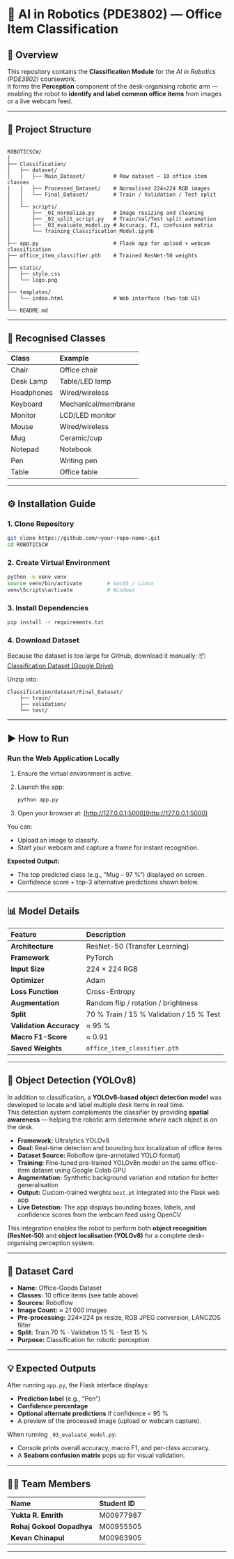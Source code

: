 
# 🧠 AI in Robotics (PDE3802) — Office Item Classification

## 📘 Overview
This repository contains the **Classification Module** for the *AI in Robotics (PDE3802)* coursework.  
It forms the **Perception** component of the desk-organising robotic arm — enabling the robot to **identify and label common office items** from images or a live webcam feed.  

---

## 🧩 Project Structure
```

ROBOTICSCW/
│
├── Classification/
│   ├── dataset/
│   │   ├── Main_Dataset/         # Raw dataset – 10 office item classes
│   │   ├── Processed_Dataset/    # Normalised 224×224 RGB images
│   │   └── Final_Dataset/        # Train / Validation / Test split
│   │
│   └── scripts/
│       ├── _01_normalize.py      # Image resizing and cleaning
│       ├── _02_split_script.py   # Train/Val/Test split automation
│       ├── _03_evaluate_model.py # Accuracy, F1, confusion matrix
│       └── Training_Classification_Model.ipynb
│
├── app.py                        # Flask app for upload + webcam classification
├── office_item_classifier.pth    # Trained ResNet-50 weights
│
├── static/
│   ├── style.css
│   └── logo.png
│
├── templates/
│   └── index.html                # Web interface (two-tab UI)
│
└── README.md

````

---

## 🧠 Recognised Classes
| Class | Example |
|:------|:---------|
| Chair | Office chair |
| Desk Lamp | Table/LED lamp |
| Headphones | Wired/wireless |
| Keyboard | Mechanical/membrane |
| Monitor | LCD/LED monitor |
| Mouse | Wired/wireless |
| Mug | Ceramic/cup |
| Notepad | Notebook |
| Pen | Writing pen |
| Table | Office table |

---

## ⚙️ Installation Guide

### 1. Clone Repository
```bash
git clone https://github.com/<your-repo-name>.git
cd ROBOTICSCW
````

### 2. Create Virtual Environment

```bash
python -m venv venv
source venv/bin/activate        # macOS / Linux
venv\Scripts\activate           # Windows
```

### 3. Install Dependencies

```bash
pip install -r requirements.txt
```

### 4. Download Dataset

Because the dataset is too large for GitHub, download it manually:
📦 [Classification Dataset (Google Drive)](https://drive.google.com/file/d/18K4xG9XFKQ2DGNMg43CZ8u7B-xJFcFJg/view?usp=drive_link)

Unzip into:

```
Classification/dataset/Final_Dataset/
    ├── train/
    ├── validation/
    └── test/
```

---

## ▶️ How to Run

### Run the Web Application Locally

1. Ensure the virtual environment is active.
2. Launch the app:

   ```bash
   python app.py
   ```
3. Open your browser at: [http://127.0.0.1:5000](http://127.0.0.1:5000)

You can:

* Upload an image to classify.
* Start your webcam and capture a frame for instant recognition.

**Expected Output:**

* The top predicted class (e.g., “Mug – 97 %”) displayed on screen.
* Confidence score + top-3 alternative predictions shown below.

---


## 📊 Model Details

| Feature                 | Description                              |
| :---------------------- | :--------------------------------------- |
| **Architecture**        | ResNet-50 (Transfer Learning)            |
| **Framework**           | PyTorch                                  |
| **Input Size**          | 224 × 224 RGB                            |
| **Optimizer**           | Adam                                     |
| **Loss Function**       | Cross-Entropy                            |
| **Augmentation**        | Random flip / rotation / brightness      |
| **Split**               | 70 % Train / 15 % Validation / 15 % Test |
| **Validation Accuracy** | ≈ 95 %                                   |
| **Macro F1-Score**      | ≈ 0.91                                   |
| **Saved Weights**       | `office_item_classifier.pth`             |


---

## 🎯 Object Detection (YOLOv8)

In addition to classification, a **YOLOv8-based object detection model** was developed to locate and label multiple desk items in real time.  
This detection system complements the classifier by providing **spatial awareness** — helping the robotic arm determine *where* each object is on the desk.

- **Framework:** Ultralytics YOLOv8  
- **Goal:** Real-time detection and bounding box localization of office items  
- **Dataset Source:** Roboflow (pre-annotated YOLO format)  
- **Training:** Fine-tuned pre-trained YOLOv8n model on the same office-item dataset using Google Colab GPU  
- **Augmentation:** Synthetic background variation and rotation for better generalisation  
- **Output:** Custom-trained weights `best.pt` integrated into the Flask web app  
- **Live Detection:** The app displays bounding boxes, labels, and confidence scores from the webcam feed using OpenCV  

This integration enables the robot to perform both **object recognition (ResNet-50)** and **object localisation (YOLOv8)** for a complete desk-organising perception system.


---

## 🧱 Dataset Card

* **Name:** Office-Goods Dataset
* **Classes:** 10 office items (see table above)
* **Sources:**  Roboflow 
* **Image Count:** ≈ 21 000 images
* **Pre-processing:** 224×224 px resize, RGB JPEG conversion, LANCZOS filter
* **Split:** Train 70 %  ·  Validation 15 %  ·  Test 15 %
* **Purpose:** Classification for robotic perception

---

## 💡 Expected Outputs

After running `app.py`, the Flask interface displays:

* **Prediction label** (e.g., “Pen”)
* **Confidence percentage**
* **Optional alternate predictions** if confidence < 95 %
* A preview of the processed image (upload or webcam capture).

When running `_03_evaluate_model.py`:

* Console prints overall accuracy, macro F1, and per-class accuracy.
* A **Seaborn confusion matrix** pops up for visual validation.


---

## 👩‍💻 Team Members

| Name                      | Student ID |
| :------------------------ | :--------- |
| **Yukta R. Emrith**       | M00977987  |
| **Rohaj Gokool Oopadhya** | M00955505  |
| **Kevan Chinapul**        | M00963905  |

---


